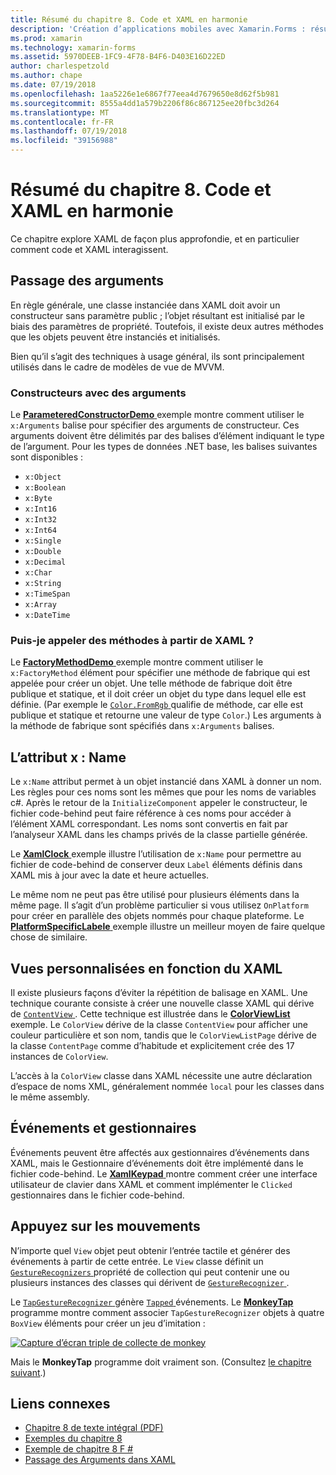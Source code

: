 ```yaml
---
title: Résumé du chapitre 8. Code et XAML en harmonie
description: 'Création d’applications mobiles avec Xamarin.Forms : résumé du chapitre 8. Code et XAML en harmonie'
ms.prod: xamarin
ms.technology: xamarin-forms
ms.assetid: 5970DEEB-1FC9-4F78-B4F6-D403E16D22ED
author: charlespetzold
ms.author: chape
ms.date: 07/19/2018
ms.openlocfilehash: 1aa5226e1e6867f77eea4d7679650e8d62f5b981
ms.sourcegitcommit: 8555a4dd1a579b2206f86c867125ee20fbc3d264
ms.translationtype: MT
ms.contentlocale: fr-FR
ms.lasthandoff: 07/19/2018
ms.locfileid: "39156988"
---
```

# <a name="summary-of-chapter-8-code-and-xaml-in-harmony"></a>Résumé du chapitre 8. Code et XAML en harmonie

Ce chapitre explore XAML de façon plus approfondie, et en particulier comment code et XAML interagissent.

## <a name="passing-arguments"></a>Passage des arguments

En règle générale, une classe instanciée dans XAML doit avoir un constructeur sans paramètre public ; l’objet résultant est initialisé par le biais des paramètres de propriété. Toutefois, il existe deux autres méthodes que les objets peuvent être instanciés et initialisés.

Bien qu’il s’agit des techniques à usage général, ils sont principalement utilisés dans le cadre de modèles de vue de MVVM.

### <a name="constructors-with-arguments"></a>Constructeurs avec des arguments

Le [ **ParameteredConstructorDemo** ](https://github.com/xamarin/xamarin-forms-book-samples/tree/master/Chapter08/ParameteredConstructorDemo) exemple montre comment utiliser le `x:Arguments` balise pour spécifier des arguments de constructeur. Ces arguments doivent être délimités par des balises d’élément indiquant le type de l’argument. Pour les types de données .NET base, les balises suivantes sont disponibles :

- `x:Object`
- `x:Boolean`
- `x:Byte`
- `x:Int16`
- `x:Int32`
- `x:Int64`
- `x:Single`
- `x:Double`
- `x:Decimal`
- `x:Char`
- `x:String`
- `x:TimeSpan`
- `x:Array`
- `x:DateTime`

### <a name="can-i-call-methods-from-xaml"></a>Puis-je appeler des méthodes à partir de XAML ?

Le [ **FactoryMethodDemo** ](https://github.com/xamarin/xamarin-forms-book-samples/tree/master/Chapter08/FactoryMethodDemo) exemple montre comment utiliser le `x:FactoryMethod` élément pour spécifier une méthode de fabrique qui est appelée pour créer un objet. Une telle méthode de fabrique doit être publique et statique, et il doit créer un objet du type dans lequel elle est définie. (Par exemple le [ `Color.FromRgb` ](xref:Xamarin.Forms.Color.FromRgb(System.Double,System.Double,System.Double)) qualifie de méthode, car elle est publique et statique et retourne une valeur de type `Color`.) Les arguments à la méthode de fabrique sont spécifiés dans `x:Arguments` balises.

## <a name="the-xname-attribute"></a>L’attribut x : Name

Le `x:Name` attribut permet à un objet instancié dans XAML à donner un nom. Les règles pour ces noms sont les mêmes que pour les noms de variables c#. Après le retour de la `InitializeComponent` appeler le constructeur, le fichier code-behind peut faire référence à ces noms pour accéder à l’élément XAML correspondant. Les noms sont convertis en fait par l’analyseur XAML dans les champs privés de la classe partielle générée.

Le [ **XamlClock** ](https://github.com/xamarin/xamarin-forms-book-samples/tree/master/Chapter08/XamlClock) exemple illustre l’utilisation de `x:Name` pour permettre au fichier de code-behind de conserver deux `Label` éléments définis dans XAML mis à jour avec la date et heure actuelles.

Le même nom ne peut pas être utilisé pour plusieurs éléments dans la même page. Il s’agit d’un problème particulier si vous utilisez `OnPlatform` pour créer en parallèle des objets nommés pour chaque plateforme. Le [ **PlatformSpecificLabele** ](https://github.com/xamarin/xamarin-forms-book-samples/tree/master/Chapter08/PlatformSpecificLabels) exemple illustre un meilleur moyen de faire quelque chose de similaire.

## <a name="custom-xaml-based-views"></a>Vues personnalisées en fonction du XAML

Il existe plusieurs façons d’éviter la répétition de balisage en XAML. Une technique courante consiste à créer une nouvelle classe XAML qui dérive de [ `ContentView` ](xref:Xamarin.Forms.ContentView). Cette technique est illustrée dans le [ **ColorViewList** ](https://github.com/xamarin/xamarin-forms-book-samples/tree/master/Chapter08/ColorViewList) exemple. Le `ColorView` dérive de la classe `ContentView` pour afficher une couleur particulière et son nom, tandis que le `ColorViewListPage` dérive de la classe `ContentPage` comme d’habitude et explicitement crée des 17 instances de `ColorView`.

L’accès à la `ColorView` classe dans XAML nécessite une autre déclaration d’espace de noms XML, généralement nommée `local` pour les classes dans le même assembly.

## <a name="events-and-handlers"></a>Événements et gestionnaires

Événements peuvent être affectés aux gestionnaires d’événements dans XAML, mais le Gestionnaire d’événements doit être implémenté dans le fichier code-behind. Le [ **XamlKeypad** ](https://github.com/xamarin/xamarin-forms-book-samples/tree/master/Chapter08/XamlKeypad) montre comment créer une interface utilisateur de clavier dans XAML et comment implémenter le `Clicked` gestionnaires dans le fichier code-behind.

## <a name="tap-gestures"></a>Appuyez sur les mouvements

N’importe quel `View` objet peut obtenir l’entrée tactile et générer des événements à partir de cette entrée. Le `View` classe définit un [ `GestureRecognizers` ](xref:Xamarin.Forms.View.GestureRecognizers) propriété de collection qui peut contenir une ou plusieurs instances des classes qui dérivent de [ `GestureRecognizer` ](xref:Xamarin.Forms.GestureRecognizer).

Le [ `TapGestureRecognizer` ](xref:Xamarin.Forms.TapGestureRecognizer) génère [ `Tapped` ](xref:Xamarin.Forms.TapGestureRecognizer.Tapped) événements. Le [ **MonkeyTap** ](https://github.com/xamarin/xamarin-forms-book-samples/tree/master/Chapter08/MonkeyTap) programme montre comment associer `TapGestureRecognizer` objets à quatre `BoxView` éléments pour créer un jeu d’imitation :

[![Capture d’écran triple de collecte de monkey](images/ch08fg07-small.png "Imitation jeu")](images/ch08fg07-large.png#lightbox "Imitation jeu")

Mais le **MonkeyTap** programme doit vraiment son. (Consultez [le chapitre suivant](chapter09.md).)

## <a name="related-links"></a>Liens connexes

- [Chapitre 8 de texte intégral (PDF)](https://download.xamarin.com/developer/xamarin-forms-book/XamarinFormsBook-Ch08-Apr2016.pdf)
- [Exemples du chapitre 8](https://github.com/xamarin/xamarin-forms-book-samples/tree/master/Chapter08)
- [Exemple de chapitre 8 F #](https://github.com/xamarin/xamarin-forms-book-samples/tree/master/Chapter08/FS/XamlKeypad)
- [Passage des Arguments dans XAML](~/xamarin-forms/xaml/passing-arguments.md)
